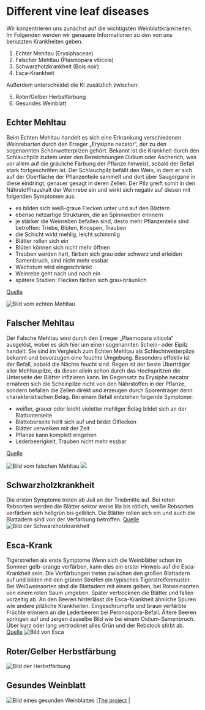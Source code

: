# Different vine leaf diseases

Wir konzentrieren uns zunächst auf die wichtigsten Weinblattkrankheiten. Im Folgenden werden wir genauere Informationen zu den von uns benutzten Krankheiten geben.

1. Echter Mehltau (Erysiphaceae)
2. Falscher Mehltau (Plasmopara viticola)
3. Schwarzholzkrankheit (Bois noir)
4. Esca-Krankheit

Außerdem unterscheidet die KI zusätzlich zwischen:

5. Roter/Gelber Herbstfärbung
6. Gesundes Weinblatt

## Echter Mehltau

Beim Echten Mehltau handelt es sich eine Erkrankung verschiedenen Weinrebarten durch den Erreger „Erysiphe necator“, der zu den sogenannten Schönwetterpilzen gehört. Bekannt ist die Krankheit durch den Schlauchpilz zudem unter den Bezeichnungen Oidium oder Äscherich, was vor allem auf die gräuliche Färbung der Pflanze hinweist, sobald der Befall stark fortgeschritten ist. Der Schlauchpilz befällt den Wein, in dem er sich auf der Oberfläche der Pflanzenteile sammelt und dort über Saugorgane in diese eindringt, genauer gesagt in deren Zellen. Der Pilz greift somit in den Nährstoffhaushalt der Weinrebe ein und wirkt sich negativ auf diesen mit folgenden Symptomen aus:

*   es bilden sich weiß-graue Flecken unter und auf den Blättern
*   ebenso netzartige Strukturen, die an Spinnweben erinnern
*   je stärker die Weinreben befallen sind, desto mehr Pflanzenteile sind betroffen: Triebe, Blüten, Knospen, Trauben
*   die Schicht wirkt mehlig, leicht schimmlig
*   Blätter rollen sich ein
*   Blüten können sich nicht mehr öffnen
*   Trauben werden hart, färben sich grau oder schwarz und erleiden Samenbruch, sind nicht mehr essbar
*   Wachstum wird eingeschränkt
*   Weinrebe geht nach und nach ein
*   spätere Stadien: Flecken färben sich grau-bräunlich

[Quelle](https://www.plantopedia.de/mehltau-am-wein-bekaempfen/)

![Bild vom echten Mehltau](./DSC_0036.JPG)

## Falscher Mehltau
Der Falsche Mehltau wird durch den Erreger „Plasmopara viticola“ ausgelöst, wobei es sich hier um einen sogenannten Schein- oder Eipilz handelt. Sie sind im Vergleich zum Echten Mehltau als Schlechtwetterpilze bekannt und bevorzugen eine feuchte Umgebung. Besonders effektiv ist der Befall, sobald die Nächte feucht sind. Regen ist der beste Überträger aller Mehltaupilze, da dieser allein schon durch das Hochspritzen die Unterseite der Blätter infizieren kann. Im Gegensatz zu Erysiphe necator ernähren sich die Scheinpilze nicht von den Nährstoffen in der Pflanze, sondern befallen die Zellen direkt und erzeugen durch Sporenträger denn charakteristischen Belag. Bei einem Befall entstehen folgende Symptome:
*   weißer, grauer oder leicht violetter mehliger Belag bildet sich an der Blattunterseite
*   Blattoberseite hellt sich auf und bildet Ölflecken
*   Blätter verwelken mit der Zeit
*   Pflanze kann komplett eingehen
*   Lederbeerigkeit, Trauben nicht mehr essbar

[Quelle](https://www.plantopedia.de/mehltau-am-wein-bekaempfen/)

![Bild vom falschen Mehltau](./DSC_0159.JPG)
![](./f34c1f70-5f11-45e7-83aa-af7534d35027.jpg)
## Schwarzholzkrankheit
Die ersten Symptome treten ab Juli an der Triebmitte auf. Bei roten Rebsorten werden die Blätter sektor weise lila bis rötlich, weiße Rebsorten verfärben sich hellgrün bis gelblich. Die Blätter rollen sich ein und auch die Blattadern sind von der Verfärbung betroffen.
[Quelle](https://lvwo.landwirtschaft-bw.de/pb/site/pbs-bw-new/get/documents/MLR.LEL/PB5Documents/lvwo/pdf/f/FaltblattSchwarzholz.pdf?attachment=true)
![Bild der Schwarzholzkrankheit](./Schwarzholzkrankheit_Bild.jpg)
## Esca-Krank
Tigerstreifen als erste Symptome
Wenn sich die Weinblätter schon im Sommer gelb-orange verfärben, kann dies ein erster Hinweis auf die Esca-Krankheit sein. Die Verfärbungen treten zwischen den großen Blattadern auf und bilden mit den grünen Streifen ein typisches Tigerstreifenmuster. Bei Weißweinsorten sind die Blattadern mit einem gelben, bei Rotweinsorten von einem roten Saum umgeben. Später vertrocknen die Blätter und fallen vorzeitig ab. An den Beeren hinterlässt die Esca-Krankheit ähnliche Spuren wie andere pilzliche Krankheiten. Eingeschrumpfte und braun verfärbte Früchte erinnern an die Lederbeeren bei Peronospora-Befall. Ältere Beeren springen auf und zeigen dasselbe Bild wie bei einem Oidium-Samenbruch. Über kurz oder lang vertrocknet alles Grün und der Rebstock stirbt ab.
[Quelle](https://www.iva.de/iva-magazin/forschung-technik/die-esca-krankheit-breitet-sich-aus)
![Bild von Esca](./esca.JPG)

## Roter/Gelber Herbstfärbung
![Bild der Herbstfärbung]()
## Gesundes Weinblatt
![Bild eines gesunden Weinblattes]()
|[The project](https://matheli.github.io/Vine-leaf-diseases-and-AI/) |
